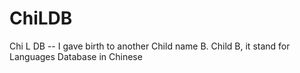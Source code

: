 # ChiLDB
Chi L DB -- I gave birth to another Child name B. Child B, it stand for Languages Database in Chinese 
